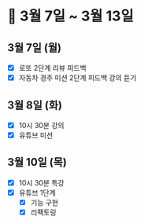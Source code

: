 # 🐯 3월 7일 ~ 3월 13일

## 3월 7일 (월)

- [x] 로또 2단계 리뷰 피드백
- [x] 자동차 경주 미션 2단계 피드백 강의 듣기

## 3월 8일 (화)

- [x] 10시 30분 강의
- [x] 유튜브 미션

## 3월 10일 (목)

- [x] 10시 30분 특강
- [x] 유튜브 1단계
  - [x] 기능 구현
  - [x] 리팩토링
